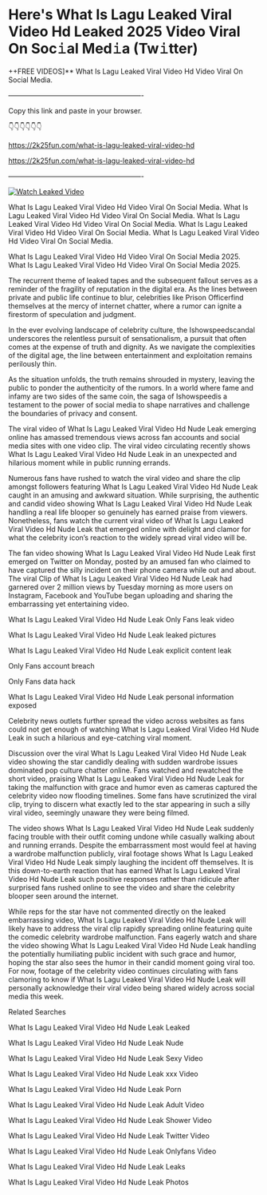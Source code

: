 # Here's What Is Lagu Leaked Viral Video Hd Leaked 2025 Video Viral On Soc𝚒al Med𝚒a (Tw𝚒tter)

++FREE VIDEOS]** What Is Lagu Leaked Viral Video Hd Video Viral On Social Media.

———————————————————-

Copy this link and paste in your browser.

👇👇👇👇👇👇

https://2k25fun.com/what-is-lagu-leaked-viral-video-hd

https://2k25fun.com/what-is-lagu-leaked-viral-video-hd

———————————————————-

[![Watch Leaked Video](https://miro.medium.com/v2/resize:fit:828/format:webp/1*cilzJN44JGOrTw9NJCrNHA.gif "Watch Leaked Video")](https://2k25fun.com/what-is-lagu-leaked-viral-video-hd)

What Is Lagu Leaked Viral Video Hd Video Viral On Social Media. What Is Lagu Leaked Viral Video Hd Video Viral On Social Media. What Is Lagu Leaked Viral Video Hd Video Viral On Social Media. What Is Lagu Leaked Viral Video Hd Video Viral On Social Media. What Is Lagu Leaked Viral Video Hd Video Viral On Social Media.

What Is Lagu Leaked Viral Video Hd Video Viral On Social Media 2025. What Is Lagu Leaked Viral Video Hd Video Viral On Social Media 2025.

The recurrent theme of leaked tapes and the subsequent fallout serves as a reminder of the fragility of reputation in the digital era. As the lines between private and public life continue to blur, celebrities like Prison Officerfind themselves at the mercy of internet chatter, where a rumor can ignite a firestorm of speculation and judgment.

In the ever evolving landscape of celebrity culture, the Ishowspeedscandal underscores the relentless pursuit of sensationalism, a pursuit that often comes at the expense of truth and dignity. As we navigate the complexities of the digital age, the line between entertainment and exploitation remains perilously thin.

As the situation unfolds, the truth remains shrouded in mystery, leaving the public to ponder the authenticity of the rumors. In a world where fame and infamy are two sides of the same coin, the saga of Ishowspeedis a testament to the power of social media to shape narratives and challenge the boundaries of privacy and consent.

The viral video of What Is Lagu Leaked Viral Video Hd Nude Leak emerging online has amassed tremendous views across fan accounts and social media sites with one video clip. The viral video circulating recently shows What Is Lagu Leaked Viral Video Hd Nude Leak in an unexpected and hilarious moment while in public running errands.

Numerous fans have rushed to watch the viral video and share the clip amongst followers featuring What Is Lagu Leaked Viral Video Hd Nude Leak caught in an amusing and awkward situation. While surprising, the authentic and candid video showing What Is Lagu Leaked Viral Video Hd Nude Leak handling a real life blooper so genuinely has earned praise from viewers. Nonetheless, fans watch the current viral video of What Is Lagu Leaked Viral Video Hd Nude Leak that emerged online with delight and clamor for what the celebrity icon’s reaction to the widely spread viral video will be.

The fan video showing What Is Lagu Leaked Viral Video Hd Nude Leak first emerged on Twitter on Monday, posted by an amused fan who claimed to have captured the silly incident on their phone camera while out and about. The viral Clip of What Is Lagu Leaked Viral Video Hd Nude Leak had garnered over 2 million views by Tuesday morning as more users on Instagram, Facebook and YouTube began uploading and sharing the embarrassing yet entertaining video.

What Is Lagu Leaked Viral Video Hd Nude Leak Only Fans leak video

What Is Lagu Leaked Viral Video Hd Nude Leak leaked pictures

What Is Lagu Leaked Viral Video Hd Nude Leak explicit content leak

Only Fans account breach

Only Fans data hack

What Is Lagu Leaked Viral Video Hd Nude Leak personal information exposed

Celebrity news outlets further spread the video across websites as fans could not get enough of watching What Is Lagu Leaked Viral Video Hd Nude Leak in such a hilarious and eye-catching viral moment.

Discussion over the viral What Is Lagu Leaked Viral Video Hd Nude Leak video showing the star candidly dealing with sudden wardrobe issues dominated pop culture chatter online. Fans watched and rewatched the short video, praising What Is Lagu Leaked Viral Video Hd Nude Leak for taking the malfunction with grace and humor even as cameras captured the celebrity video now flooding timelines. Some fans have scrutinized the viral clip, trying to discern what exactly led to the star appearing in such a silly viral video, seemingly unaware they were being filmed.

The video shows What Is Lagu Leaked Viral Video Hd Nude Leak suddenly facing trouble with their outfit coming undone while casually walking about and running errands. Despite the embarrassment most would feel at having a wardrobe malfunction publicly, viral footage shows What Is Lagu Leaked Viral Video Hd Nude Leak simply laughing the incident off themselves. It is this down-to-earth reaction that has earned What Is Lagu Leaked Viral Video Hd Nude Leak such positive responses rather than ridicule after surprised fans rushed online to see the video and share the celebrity blooper seen around the internet.

While reps for the star have not commented directly on the leaked embarrassing video, What Is Lagu Leaked Viral Video Hd Nude Leak will likely have to address the viral clip rapidly spreading online featuring quite the comedic celebrity wardrobe malfunction. Fans eagerly watch and share the video showing What Is Lagu Leaked Viral Video Hd Nude Leak handling the potentially humiliating public incident with such grace and humor, hoping the star also sees the humor in their candid moment going viral too. For now, footage of the celebrity video continues circulating with fans clamoring to know if What Is Lagu Leaked Viral Video Hd Nude Leak will personally acknowledge their viral video being shared widely across social media this week.

Related Searches

What Is Lagu Leaked Viral Video Hd Nude Leak Leaked

What Is Lagu Leaked Viral Video Hd Nude Leak Nude

What Is Lagu Leaked Viral Video Hd Nude Leak Sexy Video

What Is Lagu Leaked Viral Video Hd Nude Leak xxx Video

What Is Lagu Leaked Viral Video Hd Nude Leak Porn

What Is Lagu Leaked Viral Video Hd Nude Leak Adult Video

What Is Lagu Leaked Viral Video Hd Nude Leak Shower Video

What Is Lagu Leaked Viral Video Hd Nude Leak Twitter Video

What Is Lagu Leaked Viral Video Hd Nude Leak Onlyfans Video

What Is Lagu Leaked Viral Video Hd Nude Leak Leaks

What Is Lagu Leaked Viral Video Hd Nude Leak Photos